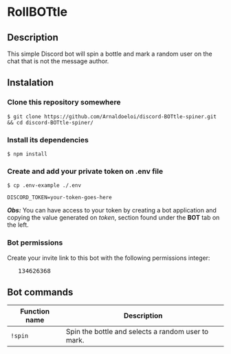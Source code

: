 # RollBOTtle


## Description

This simple Discord bot will spin a bottle and mark a random user on the chat that is not the message author.

## Instalation

### Clone this repository somewhere

`$ git clone https://github.com/Arnaldoeloi/discord-BOTtle-spiner.git && cd discord-BOTtle-spiner/
`
### Install its dependencies
`$ npm install`

### Create and add your private token on .env file 
`$ cp .env-example ./.env`

    DISCORD_TOKEN=your-token-goes-here

    
***Obs:*** You can have access to your token by creating a bot application and copying the value generated on *token*, section found under the **BOT** tab on the left.

### Bot permissions
Create your invite link to this bot with the following permissions integer:
<pre>	134626368</pre>

## Bot commands

| Function name | Description                    |
| ------------- | ------------------------------ |
| `!spin`      | Spin the bottle and selects a random user to mark.       |

